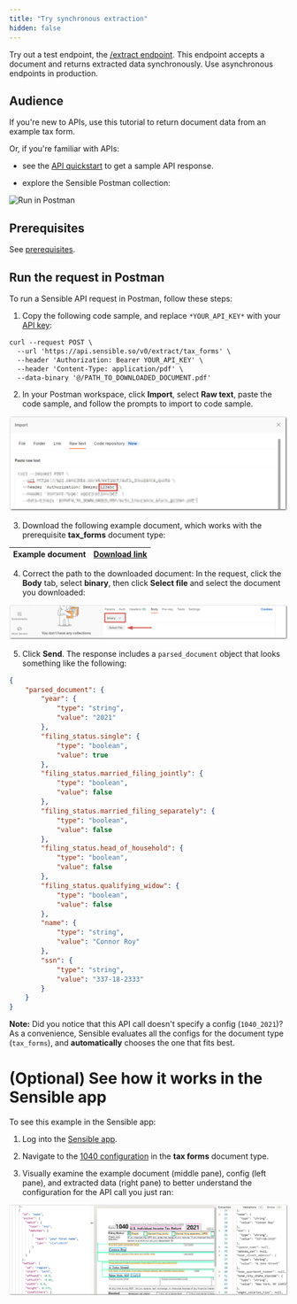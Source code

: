 ```yaml
---
title: "Try synchronous extraction"
hidden: false
---
```


Try out a test endpoint, the [/extract endpoint](https://docs.sensible.so/reference/extract-data-from-a-document). This endpoint accepts a document and returns extracted data synchronously. Use asynchronous endpoints in production.

Audience
---

If you're new to APIs, use this tutorial to return document data from an example tax form.

Or, if you're familiar with APIs:

- see the [API quickstart](doc:quickstart) to get a sample API response.

- explore the Sensible Postman collection:

![Run in Postman](https://run.pstmn.io/button.svg)

Prerequisites
---

See [prerequisites](doc:api-tutorial#prerequisites).

Run the request in Postman
----

To run a Sensible API request in Postman, follow these steps:

1. Copy the following code sample, and replace `*YOUR_API_KEY*` with your [API key](https://app.sensible.so/account/):


```curl
curl --request POST \
  --url 'https://api.sensible.so/v0/extract/tax_forms' \
  --header 'Authorization: Bearer YOUR_API_KEY' \
  --header 'Content-Type: application/pdf' \
  --data-binary '@/PATH_TO_DOWNLOADED_DOCUMENT.pdf'
```

2. In your Postman workspace, click **Import**, select **Raw text**, paste the code sample, and follow the prompts to import to code sample.

  ![Click to enlarge](https://raw.githubusercontent.com/sensible-hq/sensible-docs/main/readme-sync/assets/v0/images/final/api_quickstart_postman_import.png)

3. Download the following example document, which works with the prerequisite  **tax_forms**  document type:

| Example document | [Download link](https://github.com/sensible-hq/sensible-configuration-library/raw/main/tax_forms/1040/2021/1040_2021_sample.pdf) |
| ----------- | ------------------------------------------------------------ |

4.  Correct the path to the downloaded document: In the request, click the **Body** tab, select **binary**, then click **Select file** and select the document you downloaded:

  ![Click to enlarge](https://raw.githubusercontent.com/sensible-hq/sensible-docs/main/readme-sync/assets/v0/images/final/api_quickstart_postman_file.png)



5. Click **Send**. The response includes a `parsed_document` object that looks something like the following:

```json
{
	"parsed_document": {
		"year": {
			"type": "string",
			"value": "2021"
		},
		"filing_status.single": {
			"type": "boolean",
			"value": true
		},
		"filing_status.married_filing_jointly": {
			"type": "boolean",
			"value": false
		},
		"filing_status.married_filing_separately": {
			"type": "boolean",
			"value": false
		},
		"filing_status.head_of_household": {
			"type": "boolean",
			"value": false
		},
		"filing_status.qualifying_widow": {
			"type": "boolean",
			"value": false
		},
		"name": {
			"type": "string",
			"value": "Connor Roy"
		},
		"ssn": {
			"type": "string",
			"value": "337-18-2333"
		}
	}
}
```

**Note:**  Did you notice that this API call doesn't specify a config (`1040_2021`)? As a convenience, Sensible evaluates all the configs for the document type  (`tax_forms`), and **automatically** chooses the one that fits best.

(Optional) See how it works in the Sensible app
=====

To see this example in the Sensible app:

1. Log into the [Sensible app](https://app.sensible.so/signin/).

2. Navigate to the [1040 configuration](https://app.sensible.so/editor/?d=tax_forms&c=1040_2021&g=1040_2021_sample) in the **tax forms** document type.

3. Visually examine the example document (middle pane), config (left pane), and extracted data (right pane) to better understand the configuration for the API call you just ran:

![q](https://raw.githubusercontent.com/sensible-hq/sensible-docs/main/readme-sync/assets/v0/images/final/api_quickstart_app.png)
